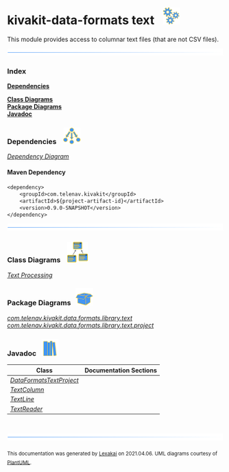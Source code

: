 # kivakit-data-formats text &nbsp;&nbsp;![](documentation/images/gears-40.png)

This module provides access to columnar text files (that are not CSV files).

![](documentation/images/horizontal-line.png)

### Index

[**Dependencies**](#dependencies)  

[**Class Diagrams**](#class-diagrams)  
[**Package Diagrams**](#package-diagrams)  
[**Javadoc**](#javadoc)

### Dependencies &nbsp;&nbsp; ![](documentation/images/dependencies-40.png)

[*Dependency Diagram*](documentation/diagrams/dependencies.svg)

#### Maven Dependency

    <dependency>
        <groupId>com.telenav.kivakit</groupId>
        <artifactId>${project-artifact-id}</artifactId>
        <version>0.9.0-SNAPSHOT</version>
    </dependency>

![](documentation/images/horizontal-line.png)

[//]: # (start-user-text)



[//]: # (end-user-text)

### Class Diagrams &nbsp; &nbsp;![](documentation/images/diagram-48.png)

[*Text Processing*](documentation/diagrams/diagram-text.svg)  

### Package Diagrams &nbsp;&nbsp;![](documentation/images/box-40.png)

[*com.telenav.kivakit.data.formats.library.text*](documentation/diagrams/com.telenav.kivakit.data.formats.library.text.svg)  
[*com.telenav.kivakit.data.formats.library.text.project*](documentation/diagrams/com.telenav.kivakit.data.formats.library.text.project.svg)  

### Javadoc &nbsp;&nbsp;![](documentation/images/books-40.png)

| Class | Documentation Sections |
|---|---|
| [*DataFormatsTextProject*](https://telenav.github.io/kivakit/javadoc/kivakit.data.formats.text/com/telenav/kivakit/data/formats/library/text/project/DataFormatsTextProject.html) |  |  
| [*TextColumn*](https://telenav.github.io/kivakit/javadoc/kivakit.data.formats.text/com/telenav/kivakit/data/formats/library/text/TextColumn.html) |  |  
| [*TextLine*](https://telenav.github.io/kivakit/javadoc/kivakit.data.formats.text/com/telenav/kivakit/data/formats/library/text/TextLine.html) |  |  
| [*TextReader*](https://telenav.github.io/kivakit/javadoc/kivakit.data.formats.text/com/telenav/kivakit/data/formats/library/text/TextReader.html) |  |  

[//]: # (start-user-text)



[//]: # (end-user-text)

<br/>

![](documentation/images/horizontal-line.png)

  
<sub>This documentation was generated by [Lexakai](https://github.com/Telenav/lexakai) on 2021.04.06. UML diagrams courtesy
of [PlantUML](http://plantuml.com).</sub>

